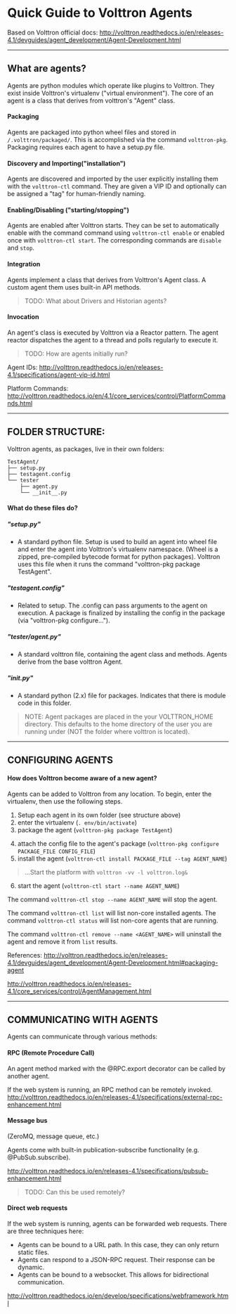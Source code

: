 # Quick Guide to Volttron Agents

Based on Volttron official docs:
http://volttron.readthedocs.io/en/releases-4.1/devguides/agent_development/Agent-Development.html

---
What are agents?
---

Agents are python modules which operate like plugins to Volttron. They exist inside Volttron's virtualenv ("virtual environment"). The core of an agent is a class that derives from volttron's "Agent" class.

#### Packaging
Agents are packaged into python wheel files and stored in ```/.volttron/packaged/```. This is accomplished via the command ```volttron-pkg```. Packaging requires each agent to have a setup.py file.

#### Discovery and Importing("installation")
Agents are discovered and imported by the user explicitly installing them with the ```volttron-ctl``` command. They are given a VIP ID and optionally can be assigned a "tag" for human-friendly naming.

#### Enabling/Disabling ("starting/stopping")
Agents are enabled after Volttron starts. They can be set to automatically enable with the command command using ```volttron-ctl enable``` or enabled once with ```volttron-ctl start```. The corresponding commands are ```disable``` and ```stop```.

#### Integration
Agents implement a class that derives from Volttron's Agent class. A custom agent them uses built-in API methods.
>TODO: What about Drivers and Historian agents? 

#### Invocation
 An agent's class is executed by Volttron via a Reactor pattern. The agent reactor dispatches the agent to a thread and polls regularly to execute it.
>TODO: How are agents initially run?

Agent IDs: http://volttron.readthedocs.io/en/releases-4.1/specifications/agent-vip-id.html

Platform Commands: http://volttron.readthedocs.io/en/4.1/core_services/control/PlatformCommands.html

-------------------------
FOLDER STRUCTURE:
-------------------------
Volttron agents, as packages, live in their own folders:
```
TestAgent/
├── setup.py
├── testagent.config
└── tester
    ├── agent.py
    └── __init__.py
```

#### What do these files do?
##### "setup.py"
- A standard python file. Setup is used to build an agent into wheel file and enter the agent into Volttron's virtualenv namespace.
(Wheel is a zipped, pre-compiled bytecode format for python packages).
Volttron uses this file when it runs the command "volttron-pkg package TestAgent".

##### "testagent.config"
- Related to setup. The .config can pass arguments to the agent on execution.
A package is finalized by installing the config in the package (via "volttron-pkg configure...").

##### "tester/agent.py"
- A standard volttron file, containing the agent class and methods.
Agents derive from the base volttron Agent.

##### "__init__.py"
- A standard python (2.x) file for packages. Indicates that there is module code in this folder.


> NOTE: Agent packages are placed in the your VOLTTRON_HOME directory. 
This defaults to the home directory of the user you are running under 
(NOT the folder where volttron is located).

--------------------
CONFIGURING AGENTS
--------------------
#### How does Volttron become aware of a new agent? 
Agents can be added to Volttron from any location. To begin, enter the virtualenv, then use the following steps.

1. Setup each agent in its own folder (see structure above)
2. enter the virtualenv (```. env/bin/activate```)
3. package the agent (```volttron-pkg package TestAgent```)
4) attach the config file to the agent's package (```volttron-pkg configure PACKAGE_FILE CONFIG_FILE```)
5) install the agent (```volttron-ctl install PACKAGE_FILE --tag AGENT_NAME```)

>...Start the platform with ```volttron -vv -l volttron.log&```
6) start the agent (```volttron-ctl start --name AGENT_NAME```)


The command ```volttron-ctl stop --name AGENT_NAME``` will stop the agent.

The command ``volttron-ctl list`` will list non-core installed agents. 
The command ``volttron-ctl status`` will list non-core agents that are running.

The command ```volttron-ctl remove --name <AGENT_NAME>``` will uninstall the agent and remove it from ```list``` results.


References: 
http://volttron.readthedocs.io/en/releases-4.1/devguides/agent_development/Agent-Development.html#packaging-agent

http://volttron.readthedocs.io/en/releases-4.1/core_services/control/AgentManagement.html


---------------------
COMMUNICATING WITH AGENTS
---------------------

Agents can communicate through various methods:
 
#### RPC (Remote Procedure Call) 

An agent method marked with the @RPC.export decorator can be called by another agent.

If the web system is running, an RPC method can be remotely invoked. 
http://volttron.readthedocs.io/en/releases-4.1/specifications/external-rpc-enhancement.html

#### Message bus
(ZeroMQ, message queue, etc.)

Agents come with built-in publication-subscribe functionality (e.g. @PubSub.subscribe).

http://volttron.readthedocs.io/en/releases-4.1/specifications/pubsub-enhancement.html

>TODO: Can this be used remotely?

#### Direct web requests

If the web system is running, agents can be forwarded web requests. There are three techniques here:

- Agents can be bound to a URL path. In this case, they can only return static files. 
- Agents can respond to a JSON-RPC request. Their response can be dynamic.
- Agents can be bound to a websocket. This allows for bidirectional communication.

http://volttron.readthedocs.io/en/develop/specifications/webframework.html

